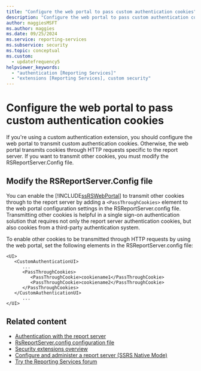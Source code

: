 ```yaml
---
title: "Configure the web portal to pass custom authentication cookies"
description: "Configure the web portal to pass custom authentication cookies"
author: maggiesMSFT
ms.author: maggies
ms.date: 09/25/2024
ms.service: reporting-services
ms.subservice: security
ms.topic: conceptual
ms.custom:
  - updatefrequency5
helpviewer_keywords:
  - "authentication [Reporting Services]"
  - "extensions [Reporting Services], custom security"
---
```

# Configure the web portal to pass custom authentication cookies

If you're using a custom authentication extension, you should configure the web portal to transmit custom authentication cookies. Otherwise, the web portal transmits cookies through HTTP requests specific to the report server. If you want to transmit other cookies, you must modify the RSReportServer.Config file.

## Modify the RSReportServer.Config file

You can enable the [!INCLUDE[ssRSWebPortal](../../includes/ssrswebportal.md)] to transmit other cookies through to the report server by adding a `<PassThroughCookies>` element to the web portal configuration settings in the RSReportServer.config file. Transmitting other cookies is helpful in a single sign-on authentication solution that requires not only the report server authentication cookies, but also cookies from a third-party authentication system.

To enable other cookies to be transmitted through HTTP requests by using the web portal, set the following elements in the RSReportServer.config file:
  
```  
<UI>  
   <CustomAuthenticationUI>  
      ...  
      <PassThroughCookies>  
         <PassThroughCookie>cookiename1</PassThroughCookie>  
         <PassThroughCookie>cookiename2</PassThroughCookie>  
      </PassThroughCookies>  
   </CustomAuthenticationUI>  
      ...  
</UI>  
```  
  
## Related content

- [Authentication with the report server](../../reporting-services/security/authentication-with-the-report-server.md)
- [RsReportServer.config configuration file](../../reporting-services/report-server/rsreportserver-config-configuration-file.md)
- [Security extensions overview](../../reporting-services/extensions/security-extension/security-extensions-overview.md)
- [Configure and administer a report server &#40;SSRS Native Mode&#41;](../../reporting-services/report-server/configure-and-administer-a-report-server-ssrs-native-mode.md)
- [Try the Reporting Services forum](/answers/search.html?c=&f=&includeChildren=&q=ssrs+OR+reporting+services&redirect=search%2fsearch&sort=relevance&type=question+OR+idea+OR+kbentry+OR+answer+OR+topic+OR+user)
